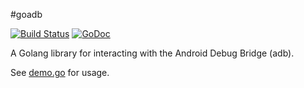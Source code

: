 #goadb

[![Build Status](https://travis-ci.org/zach-klippenstein/goadb.svg)](https://travis-ci.org/zach-klippenstein/goadb)
[![GoDoc](https://godoc.org/github.com/zach-klippenstein/goadb?status.svg)](https://godoc.org/github.com/zach-klippenstein/goadb)

A Golang library for interacting with the Android Debug Bridge (adb).

See [demo.go](cmd/demo/demo.go) for usage.
